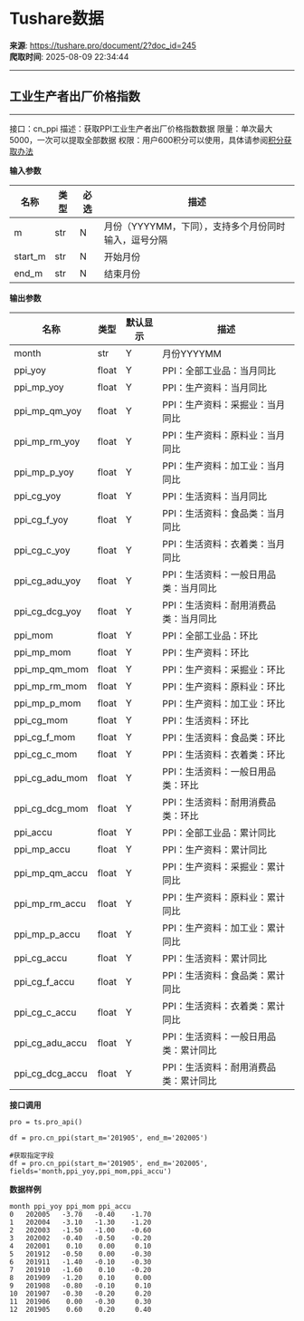 # Tushare数据

**来源**: https://tushare.pro/document/2?doc_id=245  
**爬取时间**: 2025-08-09 22:34:44

---

## 工业生产者出厂价格指数

---

接口：cn\_ppi
描述：获取PPI工业生产者出厂价格指数数据
限量：单次最大5000，一次可以提取全部数据
权限：用户600积分可以使用，具体请参阅[积分获取办法](https://tushare.pro/document/1?doc_id=13)

**输入参数**

| 名称 | 类型 | 必选 | 描述 |
| --- | --- | --- | --- |
| m | str | N | 月份（YYYYMM，下同），支持多个月份同时输入，逗号分隔 |
| start\_m | str | N | 开始月份 |
| end\_m | str | N | 结束月份 |

**输出参数**

| 名称 | 类型 | 默认显示 | 描述 |
| --- | --- | --- | --- |
| month | str | Y | 月份YYYYMM |
| ppi\_yoy | float | Y | PPI：全部工业品：当月同比 |
| ppi\_mp\_yoy | float | Y | PPI：生产资料：当月同比 |
| ppi\_mp\_qm\_yoy | float | Y | PPI：生产资料：采掘业：当月同比 |
| ppi\_mp\_rm\_yoy | float | Y | PPI：生产资料：原料业：当月同比 |
| ppi\_mp\_p\_yoy | float | Y | PPI：生产资料：加工业：当月同比 |
| ppi\_cg\_yoy | float | Y | PPI：生活资料：当月同比 |
| ppi\_cg\_f\_yoy | float | Y | PPI：生活资料：食品类：当月同比 |
| ppi\_cg\_c\_yoy | float | Y | PPI：生活资料：衣着类：当月同比 |
| ppi\_cg\_adu\_yoy | float | Y | PPI：生活资料：一般日用品类：当月同比 |
| ppi\_cg\_dcg\_yoy | float | Y | PPI：生活资料：耐用消费品类：当月同比 |
| ppi\_mom | float | Y | PPI：全部工业品：环比 |
| ppi\_mp\_mom | float | Y | PPI：生产资料：环比 |
| ppi\_mp\_qm\_mom | float | Y | PPI：生产资料：采掘业：环比 |
| ppi\_mp\_rm\_mom | float | Y | PPI：生产资料：原料业：环比 |
| ppi\_mp\_p\_mom | float | Y | PPI：生产资料：加工业：环比 |
| ppi\_cg\_mom | float | Y | PPI：生活资料：环比 |
| ppi\_cg\_f\_mom | float | Y | PPI：生活资料：食品类：环比 |
| ppi\_cg\_c\_mom | float | Y | PPI：生活资料：衣着类：环比 |
| ppi\_cg\_adu\_mom | float | Y | PPI：生活资料：一般日用品类：环比 |
| ppi\_cg\_dcg\_mom | float | Y | PPI：生活资料：耐用消费品类：环比 |
| ppi\_accu | float | Y | PPI：全部工业品：累计同比 |
| ppi\_mp\_accu | float | Y | PPI：生产资料：累计同比 |
| ppi\_mp\_qm\_accu | float | Y | PPI：生产资料：采掘业：累计同比 |
| ppi\_mp\_rm\_accu | float | Y | PPI：生产资料：原料业：累计同比 |
| ppi\_mp\_p\_accu | float | Y | PPI：生产资料：加工业：累计同比 |
| ppi\_cg\_accu | float | Y | PPI：生活资料：累计同比 |
| ppi\_cg\_f\_accu | float | Y | PPI：生活资料：食品类：累计同比 |
| ppi\_cg\_c\_accu | float | Y | PPI：生活资料：衣着类：累计同比 |
| ppi\_cg\_adu\_accu | float | Y | PPI：生活资料：一般日用品类：累计同比 |
| ppi\_cg\_dcg\_accu | float | Y | PPI：生活资料：耐用消费品类：累计同比 |

**接口调用**

```
pro = ts.pro_api()

df = pro.cn_ppi(start_m='201905', end_m='202005')

#获取指定字段
df = pro.cn_ppi(start_m='201905', end_m='202005', fields='month,ppi_yoy,ppi_mom,ppi_accu')
```

**数据样例**

```
month ppi_yoy ppi_mom ppi_accu
0   202005   -3.70   -0.40    -1.70
1   202004   -3.10   -1.30    -1.20
2   202003   -1.50   -1.00    -0.60
3   202002   -0.40   -0.50    -0.20
4   202001    0.10    0.00     0.10
5   201912   -0.50    0.00    -0.30
6   201911   -1.40   -0.10    -0.30
7   201910   -1.60    0.10    -0.20
8   201909   -1.20    0.10     0.00
9   201908   -0.80   -0.10     0.10
10  201907   -0.30   -0.20     0.20
11  201906    0.00   -0.30     0.30
12  201905    0.60    0.20     0.40
```
